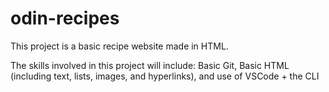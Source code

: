 # odin-recipes
This project is a basic recipe website made in HTML.

The skills involved in this project will include:
Basic Git, 
Basic HTML (including text, lists, images, and hyperlinks),
and use of VSCode + the CLI